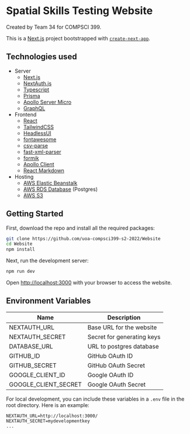 # Spatial Skills Testing Website

Created by Team 34 for COMPSCI 399.

This is a [Next.js](https://nextjs.org/) project bootstrapped with [`create-next-app`](https://github.com/vercel/next.js/tree/canary/packages/create-next-app).

## Technologies used

- Server
  - [Next.js](https://nextjs.org/)
  - [NextAuth.js](https://next-auth.js.org/)
  - [Typescript](https://www.typescriptlang.org/)
  - [Prisma](https://www.prisma.io/)
  - [Apollo Server Micro](https://www.npmjs.com/package/apollo-server-micro)
  - [GraphQL](https://graphql.org/)
- Frontend
  - [React](https://reactjs.org/)
  - [TailwindCSS](https://tailwindcss.com/)
  - [HeadlessUI](https://headlessui.com/)
  - [fontawesome](https://fontawesome.com/)
  - [csv-parse](https://www.npmjs.com/package/csv-parse/)
  - [fast-xml-parser](https://www.npmjs.com/package/fast-xml-parser)
  - [formik](https://formik.org/)
  - [Apollo Client](https://www.apollographql.com/apollo-client)
  - [React Markdown](https://github.com/remarkjs/react-markdown)
- Hosting
  - [AWS Elastic Beanstalk](https://aws.amazon.com/elasticbeanstalk/)
  - [AWS RDS Database](https://aws.amazon.com/rds/) (Postgres)
  - [AWS S3](https://aws.amazon.com/s3)

## Getting Started

First, download the repo and install all the required packages:

```bash
git clone https://github.com/uoa-compsci399-s2-2022/Website
cd Website
npm install
```

Next, run the development server:

```bash
npm run dev
```

Open [http://localhost:3000](http://localhost:3000) with your browser to access the website.

## Environment Variables

| Name                 | Description                |
| -------------------- | -------------------------- |
| NEXTAUTH_URL         | Base URL for the website   |
| NEXTAUTH_SECRET      | Secret for generating keys |
| DATABASE_URL         | URL to postgres database   |
| GITHUB_ID            | GitHub OAuth ID            |
| GITHUB_SECRET        | GitHub OAuth Secret        |
| GOOGLE_CLIENT_ID     | Google OAuth ID            |
| GOOGLE_CLIENT_SECRET | Google OAuth Secret        |

For local development, you can include these variables in a `.env` file in the root directory.
Here is an example:

```
NEXTAUTH_URL=http://localhost:3000/
NEXTAUTH_SECRET=mydevelopmentkey
...
```